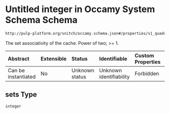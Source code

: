 # Untitled integer in Occamy System Schema Schema

```txt
http://pulp-platform.org/snitch/occamy.schema.json#/properties/s1_quadrant/properties/ro_cache_cfg/properties/sets
```

The set associativity of the cache. Power of two; >= 1.

| Abstract            | Extensible | Status         | Identifiable            | Custom Properties | Additional Properties | Access Restrictions | Defined In                                                       |
| :------------------ | :--------- | :------------- | :---------------------- | :---------------- | :-------------------- | :------------------ | :--------------------------------------------------------------- |
| Can be instantiated | No         | Unknown status | Unknown identifiability | Forbidden         | Allowed               | none                | [occamy.schema.json*](occamy.schema.json "open original schema") |

## sets Type

`integer`
